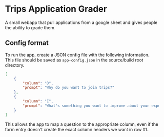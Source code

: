 # Trips Application Grader

A small webapp that pull applications from a google sheet and gives people the ability to grade them.

## Config format

To run the app, create a JSON config file with the following information. This file should be saved as `app-config.json` in the source/build root directory.

```json
[
	{
		"column": "D",
		"prompt": "Why do you want to join trips?"
	},
	{
		"column": "E",
		"prompt": "What's something you want to improve about your experience?"
	}
]
```

This allows the app to map a question to the appropriate column, even if the form entry doesn't create the exact column headers we want in row #1.
